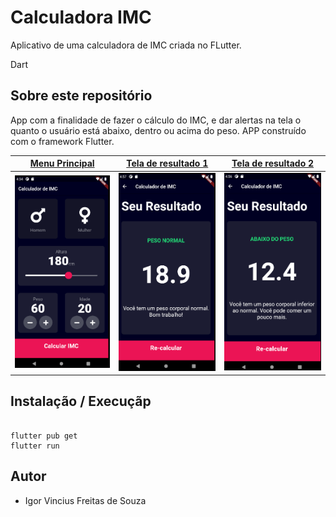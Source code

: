 # Calculadora IMC
Aplicativo de uma calculadora de IMC criada no FLutter.

Dart
## Sobre este repositório
App com a finalidade de fazer o cálculo do IMC, e dar alertas na tela o quanto o usuário está abaixo, dentro ou acima do peso. APP construído com o framework Flutter.  


| [**Menu Principal**](https://medium.com/@diegoveloper/flutter-fetching-parsing-json-data-c019ddddaa34)      | [**Tela de resultado 1**](https://medium.com/@diegoveloper/flutter-persistent-tab-bars-a26220d322bc)     | [**Tela de resultado 2**](https://medium.com/@diegoveloper/flutter-fetching-parsing-json-data-c019ddddaa34)      |
|------------|-------------| -------------|
|  <img src="https://github.com/igor1043/Projetos-em-Flutter/blob/main/Calculadora_IMC/Img/IMG%20(4).png" width="250"> |  <img src="https://github.com/igor1043/Projetos-em-Flutter/blob/main/Calculadora_IMC/Img/IMG%20(5).png" width="250"> |    <img src="https://github.com/igor1043/Projetos-em-Flutter/blob/main/Calculadora_IMC/Img/IMG%20(6).png" width="250"> |  
## Instalação / Execuçãp 

``` 

flutter pub get
flutter run 

```

## Autor

* Igor Vincius Freitas de Souza
